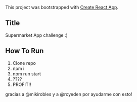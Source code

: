 This project was bootstrapped with [Create React App](https://github.com/facebook/create-react-app).

## Title
Supermarket App challenge :)

## How To Run
1. Clone repo
2. npm i
3. npm run start
4. ????
5. PROFIT!!

gracias a @mikirobles y a @royeden por ayudarme con esto!
